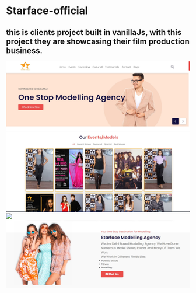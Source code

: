 # Starface-official

## this is clients project built in vanillaJs, with this project they are showcasing their film production business.

<img src="starface1.jpg" >
<img src="s2.jpg" >
<img src="m2.jpg" >
<img src="m3.jpg">
